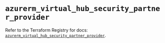 # `azurerm_virtual_hub_security_partner_provider`

Refer to the Terraform Registry for docs: [`azurerm_virtual_hub_security_partner_provider`](https://registry.terraform.io/providers/hashicorp/azurerm/3.87.0/docs/resources/virtual_hub_security_partner_provider).
